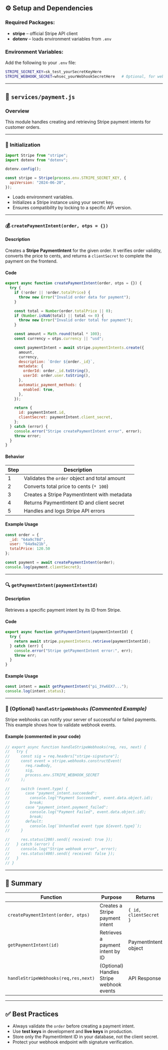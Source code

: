 
## ⚙️ Setup and Dependencies

### Required Packages:
- **stripe** – official Stripe API client
- **dotenv** – loads environment variables from `.env`

### Environment Variables:
Add the following to your `.env` file:

```bash
STRIPE_SECRET_KEY=sk_test_yourSecretKeyHere
STRIPE_WEBHOOK_SECRET=whsec_yourWebhookSecretHere   # Optional, for webhooks
````

---

## 🧩 `services/payment.js`

### Overview

This module handles creating and retrieving Stripe payment intents for customer orders.

---

### 🧠 Initialization

```js
import Stripe from "stripe";
import dotenv from "dotenv";

dotenv.config();

const stripe = Stripe(process.env.STRIPE_SECRET_KEY, {
  apiVersion: "2024-06-20",
});
```

* Loads environment variables.
* Initializes a Stripe instance using your secret key.
* Ensures compatibility by locking to a specific API version.

---

### 💰 `createPaymentIntent(order, otps = {})`

#### Description

Creates a **Stripe PaymentIntent** for the given order.
It verifies order validity, converts the price to cents, and returns a `clientSecret` to complete the payment on the frontend.

#### Code

```js
export async function createPaymentIntent(order, otps = {}) {
  try {
    if (!order || !order.totalPrice) {
      throw new Error("Invalid order data for payment");
    }

    const total = Number(order.totalPrice || 0);
    if (Number.isNaN(total) || total <= 0) {
      throw new Error("Invalid order total for payment");
    }

    const amount = Math.round(total * 100);
    const currency = otps.currency || "usd";

    const paymentIntent = await stripe.paymentIntents.create({
      amount,
      currency,
      description: `Order ${order._id}`,
      metadata: {
        orderId: order._id.toString(),
        userId: order.user.toString(),
      },
      automatic_payment_methods: {
        enabled: true,
      },
    });

    return {
      id: paymentIntent.id,
      clientSecret: paymentIntent.client_secret,
    };
  } catch (error) {
    console.error("Stripe createPaymentIntent error", error);
    throw error;
  }
}
```

#### Behavior

| Step | Description                                   |
| ---- | --------------------------------------------- |
| 1    | Validates the `order` object and total amount |
| 2    | Converts total price to cents (`* 100`)       |
| 3    | Creates a Stripe PaymentIntent with metadata  |
| 4    | Returns PaymentIntent ID and client secret    |
| 5    | Handles and logs Stripe API errors            |

#### Example Usage

```js
const order = {
  _id: "64a9c78d",
  user: "64a9a21b",
  totalPrice: 120.50
};

const payment = await createPaymentIntent(order);
console.log(payment.clientSecret);
```

---

### 🔍 `getPaymentIntent(paymentIntentId)`

#### Description

Retrieves a specific payment intent by its ID from Stripe.

#### Code

```js
export async function getPaymentIntent(paymentIntentId) {
  try {
    return await stripe.paymentIntents.retrieve(paymentIntentId);
  } catch (err) {
    console.error("Stripe getPaymentIntent error:", err);
    throw err;
  }
}
```

#### Example Usage

```js
const intent = await getPaymentIntent("pi_3Yw6EX7...");
console.log(intent.status);
```

---

### 🚧 (Optional) `handleStripeWebhooks` *(Commented Example)*

Stripe webhooks can notify your server of successful or failed payments.
This example shows how to validate webhook events.

#### Example (commented in your code)

```js
// export async function handleStripeWebhooks(req, res, next) {
//   try {
//     const sig = req.headers["stripe-signature"];
//     const event = stripe.webhooks.constructEvent(
//       req.rawBody,
//       sig,
//       process.env.STRIPE_WEBHOOK_SECRET
//     );

//     switch (event.type) {
//       case "payment_intent.succeeded":
//         console.log("Payment Succeeded", event.data.object.id);
//         break;
//       case "payment_intent.payment_failed":
//         console.log("Payment Failed", event.data.object.id);
//         break;
//       default:
//         console.log(`Unhandled event type ${event.type}`);
//     }

//     res.status(200).send({ received: true });
//   } catch (error) {
//     console.log("Stripe webhook error", error);
//     res.status(400).send({ received: false });
//   }
// }
```

---

## 🧾 Summary

| Function                             | Purpose                                  | Returns                |
| ------------------------------------ | ---------------------------------------- | ---------------------- |
| `createPaymentIntent(order, otps)`   | Creates a Stripe payment intent          | `{ id, clientSecret }` |
| `getPaymentIntent(id)`               | Retrieves a payment intent by ID         | PaymentIntent object   |
| `handleStripeWebhooks(req,res,next)` | (Optional) Handles Stripe webhook events | API Response           |

---

## ✅ Best Practices

* Always validate the `order` before creating a payment intent.
* Use **test keys** in development and **live keys** in production.
* Store only the PaymentIntent ID in your database, not the client secret.
* Protect your webhook endpoint with signature verification.

